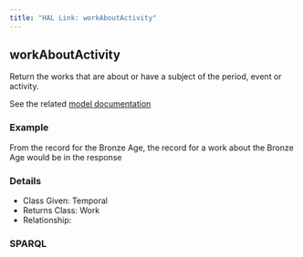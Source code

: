 ```yaml
---
title: "HAL Link: workAboutActivity"
---
```


## workAboutActivity

Return the works that are about or have a subject of the period, event or activity.

See the related [model documentation](/model/object/aboutness/#subject)

### Example

From the record for the Bronze Age, the record for a work about the Bronze Age would be in the response


### Details

* Class Given: Temporal
* Returns Class: Work
* Relationship: 


### SPARQL
```

```

